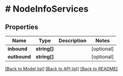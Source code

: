 # # NodeInfoServices

## Properties

Name | Type | Description | Notes
------------ | ------------- | ------------- | -------------
**inbound** | **string[]** |  | [optional]
**outbound** | **string[]** |  | [optional]

[[Back to Model list]](../../README.md#models) [[Back to API list]](../../README.md#endpoints) [[Back to README]](../../README.md)
